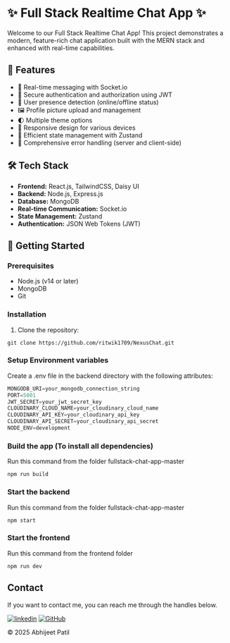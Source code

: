 # ✨ Full Stack Realtime Chat App ✨

Welcome to our Full Stack Realtime Chat App! This project demonstrates a modern, feature-rich chat application built with the MERN stack and enhanced with real-time capabilities.

## 🌟 Features

- 💬 Real-time messaging with Socket.io
- 🔐 Secure authentication and authorization using JWT
- 👥 User presence detection (online/offline status)
- 🖼️ Profile picture upload and management
- 🌓 Multiple theme options
- 📱 Responsive design for various devices
- 🚀 Efficient state management with Zustand
- 🐞 Comprehensive error handling (server and client-side)

## 🛠️ Tech Stack

- **Frontend:** React.js, TailwindCSS, Daisy UI
- **Backend:** Node.js, Express.js
- **Database:** MongoDB
- **Real-time Communication:** Socket.io
- **State Management:** Zustand
- **Authentication:** JSON Web Tokens (JWT)

## 🚀 Getting Started

### Prerequisites

- Node.js (v14 or later)
- MongoDB
- Git

### Installation

1. Clone the repository:

```shell
git clone https://github.com/ritwik1709/NexusChat.git
```

### Setup Environment variables
Create a .env file in the backend directory with the following attributes:

```js
MONGODB_URI=your_mongodb_connection_string
PORT=5001
JWT_SECRET=your_jwt_secret_key
CLOUDINARY_CLOUD_NAME=your_cloudinary_cloud_name
CLOUDINARY_API_KEY=your_cloudinary_api_key
CLOUDINARY_API_SECRET=your_cloudinary_api_secret
NODE_ENV=development
```

### Build the app (To install all dependencies)
Run this command from the folder fullstack-chat-app-master
```shell
npm run build
```

### Start the backend
Run this command from the folder fullstack-chat-app-master

```shell
npm start
```
### Start the frontend
Run this command from the frontend folder

```shell
npm run dev
```


## Contact

If you want to contact me, you can reach me through the handles below.

[![linkedin](https://img.shields.io/badge/Abhijeet_Patil-0077B5?style=for-the-badge&logo=linkedin&logoColor=white)](https://www.linkedin.com/in/abhijeet-patil-b23b94228/)
[![GitHub](https://img.shields.io/badge/Abhijeet_Patil-20232A?style=for-the-badge&logo=Github&logoColor=white)](https://github.com/abhijeetpatilrm)

© 2025 Abhijeet Patil

